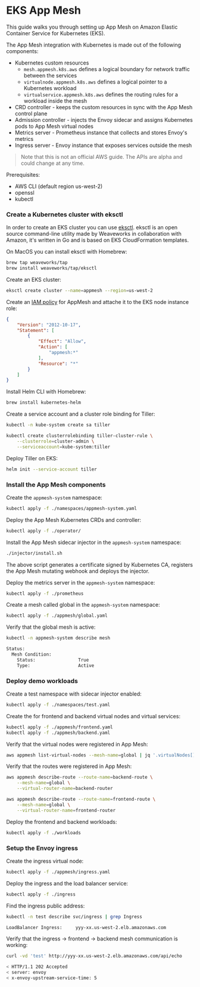 # EKS App Mesh

This guide walks you through setting up App Mesh on Amazon Elastic Container Service for Kubernetes (EKS).

The App Mesh integration with Kubernetes is made out of the following components:

* Kubernetes custom resources
    * `mesh.appmesh.k8s.aws` defines a logical boundary for network traffic between the services 
    * `virtualnode.appmesh.k8s.aws` defines a logical pointer to a Kubernetes workload
    * `virtualservice.appmesh.k8s.aws` defines the routing rules for a workload inside the mesh
* CRD controller - keeps the custom resources in sync with the App Mesh control plane
* Admission controller - injects the Envoy sidecar and assigns Kubernetes pods to App Mesh virtual nodes
* Metrics server - Prometheus instance that collects and stores Envoy's metrics
* Ingress server - Envoy instance that exposes services outside the mesh

> Note that this is not an official AWS guide. The APIs are alpha and could change at any time.

Prerequisites:

* AWS CLI (default region us-west-2)
* openssl
* kubectl

### Create a Kubernetes cluster with eksctl

In order to create an EKS cluster you can use [eksctl](https://eksctl.io).
eksctl is an open source command-line utility made by Weaveworks in collaboration with Amazon, 
it's written in Go and is based on EKS CloudFormation templates.

On MacOS you can install eksctl with Homebrew:

```bash
brew tap weaveworks/tap
brew install weaveworks/tap/eksctl
```

Create an EKS cluster:

```bash
eksctl create cluster --name=appmesh --region=us-west-2
```

Create an [IAM policy](https://docs.aws.amazon.com/app-mesh/latest/userguide/MESH_IAM_user_policies.html)
for AppMesh and attache it to the EKS node instance role:

```json
{
    "Version": "2012-10-17",
    "Statement": [
        {
            "Effect": "Allow",
            "Action": [
                "appmesh:*"
            ],
            "Resource": "*"
        }
    ]
}
```

Install Helm CLI with Homebrew:

```bash
brew install kubernetes-helm
```

Create a service account and a cluster role binding for Tiller:

```bash
kubectl -n kube-system create sa tiller

kubectl create clusterrolebinding tiller-cluster-rule \
    --clusterrole=cluster-admin \
    --serviceaccount=kube-system:tiller 
```

Deploy Tiller on EKS:

```bash
helm init --service-account tiller
```

### Install the App Mesh components

Create the `appmesh-system` namespace:

```bash
kubectl apply -f ./namespaces/appmesh-system.yaml
```

Deploy the App Mesh Kubernetes CRDs and controller:

```bash
kubectl apply -f ./operator/
```

Install the App Mesh sidecar injector in the `appmesh-system` namespace:

```bash
./injector/install.sh
```

The above script generates a certificate signed by Kubernetes CA,
registers the App Mesh mutating webhook and deploys the injector.

Deploy the metrics server in the `appmesh-system` namespace:

```bash
kubectl apply -f ./prometheus
```

Create a mesh called global in the `appmesh-system` namespace:

```bash
kubectl apply -f ./appmesh/global.yaml
```

Verify that the global mesh is active:

```bash
kubectl -n appmesh-system describe mesh

Status:
  Mesh Condition:
    Status:                True
    Type:                  Active
```

### Deploy demo workloads

Create a test namespace with sidecar injector enabled:

```bash
kubectl apply -f ./namespaces/test.yaml
```

Create the for frontend and backend virtual nodes and virtual services:

```bash
kubectl apply -f ./appmesh/frontend.yaml
kubectl apply -f ./appmesh/backend.yaml
```

Verify that the virtual nodes were registered in App Mesh:

```bash
aws appmesh list-virtual-nodes --mesh-name=global | jq '.virtualNodes[].virtualNodeName'
```

Verify that the routes were registered in App Mesh:

```bash
aws appmesh describe-route --route-name=backend-route \
    --mesh-name=global \
    --virtual-router-name=backend-router

aws appmesh describe-route --route-name=frontend-route \
    --mesh-name=global \
    --virtual-router-name=frontend-router
```

Deploy the frontend and backend workloads:

```bash
kubectl apply -f ./workloads
```

### Setup the Envoy ingress

Create the ingress virtual node:

```bash
kubectl apply -f ./appmesh/ingress.yaml
```

Deploy the ingress and the load balancer service:

```bash
kubectl apply -f ./ingress
```

Find the ingress public address:

```bash
kubectl -n test describe svc/ingress | grep Ingress

LoadBalancer Ingress:     yyy-xx.us-west-2.elb.amazonaws.com
```

Verify that the ingress -> frontend -> backend mesh communication is working:

```bash
curl -vd 'test' http://yyy-xx.us-west-2.elb.amazonaws.com/api/echo

< HTTP/1.1 202 Accepted
< server: envoy
< x-envoy-upstream-service-time: 5
```



